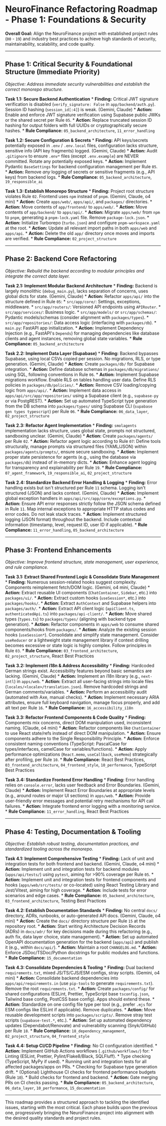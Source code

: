 # NeuroFinance Refactoring Roadmap - Phase 1: Foundations & Security

**Overall Goal:** Align the NeuroFinance project with established project rules (`00` - `19`) and industry best practices to achieve high standards of security, maintainability, scalability, and code quality.

---

## Phase 1: Critical Security & Foundational Structure (Immediate Priority)

*Objective: Address immediate security vulnerabilities and establish the correct monorepo structure.*

**Task 1.1: Secure Backend Authentication**
    *   **Finding:** Critical JWT signature verification is disabled (`verify_signature: False` in `app/backend/auth.py`). Session ID hashing (`session_id[:4]`) is weak. (Gemini, Claude)
    *   **Action:** Enable and enforce JWT signature verification using Supabase public JWKs or the shared secret per Rule `05`.
    *   **Action:** Replace truncated session ID hashing for output folders with full UUIDs or cryptographically secure hashes.
    *   **Rule Compliance:** `05_backend_architecture`, `11_error_handling`

**Task 1.2: Secure Configuration & Secrets**
    *   **Finding:** API keys/secrets potentially exposed in `.env` / `.env.local` files, configuration lacks structure, sensitive info (API key fragments) logged. (Gemini, Claude)
    *   **Action:** Audit `.gitignore` to ensure `.env*` files (except `.env.example`) are NEVER committed. Rotate any potentially exposed keys.
    *   **Action:** Implement Pydantic `BaseSettings` for backend configuration management per Rule `05`.
    *   **Action:** Remove *any* logging of secrets or sensitive fragments (e.g., API keys) from backend logs.
    *   **Rule Compliance:** `05_backend_architecture`, `19_responsible_ai`

**Task 1.3: Establish Monorepo Structure**
    *   **Finding:** Project root structure violates Rule `02`. Frontend uses `npm` instead of `pnpm`. (Gemini, Claude, o4 mini)
    *   **Action:** Create `apps/web/`, `apps/api/`, and `packages/` directories.
    *   **Action:** Move contents of `app/frontend/` to `apps/web/`.
    *   **Action:** Move contents of `app/backend/` to `apps/api/`.
    *   **Action:** Migrate `apps/web/` from `npm` to `pnpm`, generating a `pnpm-lock.yaml` file. Remove `package-lock.json`.
    *   **Action:** Initialize Turborepo (`turbo.json`) and configure `pnpm-workspace.yaml` at the root.
    *   **Action:** Update all relevant import paths in both `apps/web` and `apps/api`.
    *   **Action:** Delete the old `app/` directory once moves and imports are verified.
    *   **Rule Compliance:** `02_project_structure`

---

## Phase 2: Backend Core Refactoring

*Objective: Rebuild the backend according to modular principles and integrate the correct data layer.*

**Task 2.1: Implement Modular Backend Architecture**
    *   **Finding:** Backend is largely monolithic (`debug_main.py`), lacks separation of concerns, uses global dicts for state. (Gemini, Claude)
    *   **Action:** Refactor `apps/api/` into the structure defined in Rule `05`:
        *   `src/app/core/`: Settings, exceptions, middleware.
        *   `src/app/routers/`: Versioned API endpoints using `APIRouter`.
        *   `src/app/services/`: Business logic.
        *   `src/app/models/` or `src/app/schemas/`: Pydantic models/schemas (consider alignment with `packages/types`).
        *   `src/app/repositories/`: Data access logic (interfacing with `packages/db`).
        *   `main.py`: FastAPI app initialization.
    *   **Action:** Implement Dependency Injection (e.g., FastAPI's `Depends`) for managing dependencies like database clients and agent instances, removing global state variables.
    *   **Rule Compliance:** `05_backend_architecture`

**Task 2.2: Implement Data Layer (Supabase)**
    *   **Finding:** Backend bypasses Supabase, using local CSVs copied per session. No migrations, RLS, or type generation. (Gemini, Claude)
    *   **Action:** Create `packages/db/` for Supabase integration.
    *   **Action:** Define database schemas in `packages/db/migrations/` using SQL, following conventions in Rule `06`.
    *   **Action:** Implement Supabase migrations workflow. Enable RLS on tables handling user data. Define RLS policies in `packages/db/policies/`.
    *   **Action:** Remove CSV loading/copying logic from `apps/api/`.
    *   **Action:** Implement data access in `apps/api/src/app/repositories/` using a Supabase client (e.g., `supabase-py` or via PostgREST).
    *   **Action:** Set up automated TypeScript type generation from the DB schema into `packages/types/` using Supabase CLI (`supabase gen types typescript`) per Rule `06`.
    *   **Rule Compliance:** `06_data_layer`, `02_project_structure`

**Task 2.3: Refactor Agent Implementation**
    *   **Finding:** `smolagents` implementation lacks structure, uses global state, prompts not structured, sandboxing unclear. (Gemini, Claude)
    *   **Action:** Create `packages/agents/` per Rule `02`.
    *   **Action:** Refactor agent logic according to Rule `07`: Define tools structurally, manage prompts via structured files (YAML/JSON) within `packages/agents/prompts/`, ensure secure sandboxing.
    *   **Action:** Implement proper state persistence for agents (e.g., using the database via `packages/db`) instead of in-memory dicts.
    *   **Action:** Enhance agent logging for transparency and explainability per Rule `19`.
    *   **Rule Compliance:** `07_agent_framework`, `19_responsible_ai`, `02_project_structure`

**Task 2.4: Standardize Backend Error Handling & Logging**
    *   **Finding:** Error handling exists but isn't structured per Rule `11` schema. Logging isn't structured (JSON) and lacks context. (Gemini, Claude)
    *   **Action:** Implement global exception handlers in `apps/api/src/app/core/exceptions.py`.
    *   **Action:** Ensure API error responses strictly follow the JSON schema defined in Rule `11`. Map internal exceptions to appropriate HTTP status codes and error codes. Do not leak stack traces.
    *   **Action:** Implement structured logging (JSON format) throughout the backend. Include contextual information (timestamp, level, request ID, user ID if applicable).
    *   **Rule Compliance:** `11_error_handling`, `05_backend_architecture`

---

## Phase 3: Frontend Enhancements

*Objective: Improve frontend structure, state management, user experience, and rule compliance.*

**Task 3.1: Extract Shared Frontend Logic & Consolidate State Management**
    *   **Finding:** Numerous session-related hooks suggest complexity. Components reimplement fetch/DOM logic. (Gemini, o4 mini, Claude)
    *   **Action:** Extract reusable UI components (`ChatContainer`, `Sidebar`, etc.) into `packages/ui/`.
    *   **Action:** Extract custom hooks (`useSession*`, etc.) into `packages/hooks/`.
    *   **Action:** Extract `AuthContext` and Supabase helpers into `packages/auth/`.
    *   **Action:** Extract API client logic (`apiClient.ts`, `authenticatedApi.ts`) into `packages/api-client/`.
    *   **Action:** Move shared types (`types.ts`) to `packages/types/` (aligning with backend type generation).
    *   **Action:** Refactor components in `apps/web` to consume shared components/hooks from `packages/`.
    *   **Action:** Analyze the existing session hooks (`useSession*`). Consolidate and simplify state management. Consider `useReducer` or a lightweight state management library if context drilling becomes excessive or state logic is highly complex. Follow principles in Rule `03`.
    *   **Rule Compliance:** `03_frontend_architecture`, `02_project_structure`, React Best Practices

**Task 3.2: Implement i18n & Address Accessibility**
    *   **Finding:** Hardcoded German strings exist. Accessibility features beyond basic semantics are lacking. (Gemini, Claude)
    *   **Action:** Implement an i18n library (e.g., `next-intl`) in `apps/web`.
    *   **Action:** Extract all user-facing strings into locale files (`locales/<locale>/translation.json`). Remove hardcoded strings and German comments/variables.
    *   **Action:** Perform an accessibility audit (automated with Axe, manual checks).
    *   **Action:** Implement necessary ARIA attributes, ensure full keyboard navigation, manage focus properly, and add alt text per Rule `16`.
    *   **Rule Compliance:** `16_accessibility_i18n`

**Task 3.3: Refactor Frontend Components & Code Quality**
    *   **Finding:** Components mix concerns, direct DOM manipulation used, inconsistent naming. (Claude, o4 mini)
    *   **Action:** Refactor components like `ChatContainer` to use React state/refs instead of direct DOM manipulation.
    *   **Action:** Ensure components adhere to the Single Responsibility Principle.
    *   **Action:** Enforce consistent naming conventions (TypeScript: PascalCase for types/interfaces, camelCase for variables/functions).
    *   **Action:** Apply performance optimizations (`React.memo`, `useCallback`, `useMemo`) strategically after profiling, per Rule `10`.
    *   **Rule Compliance:** React Best Practices, `03_frontend_architecture`, `04_frontend_style`, `10_performance`, TypeScript Best Practices

**Task 3.4: Standardize Frontend Error Handling**
    *   **Finding:** Error handling relies on `console.error`, lacks user feedback and Error Boundaries. (Gemini, Claude)
    *   **Action:** Implement React Error Boundaries at appropriate levels (e.g., around routes or major UI sections) in `apps/web`.
    *   **Action:** Provide user-friendly error messages and potential retry mechanisms for API call failures.
    *   **Action:** Integrate frontend error logging with a monitoring service.
    *   **Rule Compliance:** `11_error_handling`, React Best Practices

---

## Phase 4: Testing, Documentation & Tooling

*Objective: Establish robust testing, documentation practices, and standardized tooling across the monorepo.*

**Task 4.1: Implement Comprehensive Testing**
    *   **Finding:** Lack of unit and integration tests for both frontend and backend. (Gemini, Claude, o4 mini)
    *   **Action:** Implement unit and integration tests for backend modules (`apps/api/tests/`) using `pytest`, aiming for >90% coverage per Rule `05`.
    *   **Action:** Implement unit and integration tests for frontend components and hooks (`apps/web/src/tests/` or co-located) using React Testing Library and Jest/Vitest, aiming for high coverage.
    *   **Action:** Include tests for error scenarios and edge cases.
    *   **Rule Compliance:** `05_backend_architecture`, `03_frontend_architecture`, Testing Best Practices

**Task 4.2: Establish Documentation Standards**
    *   **Finding:** No central `docs/` directory, ADRs, runbooks, or auto-generated API docs. (Gemini, Claude, o4 mini)
    *   **Action:** Create the `docs/` directory structure per Rule `15` at the repository root.
    *   **Action:** Start writing Architecture Decision Records (ADRs) in `docs/adr/` for key decisions made during this refactoring (e.g., auth fix, data layer choice, state management).
    *   **Action:** Set up automated OpenAPI documentation generation for the backend (`apps/api`) and publish it (e.g., within `docs/api/`).
    *   **Action:** Maintain a root `CHANGELOG.md`.
    *   **Action:** Enforce JSDoc/TSDoc/Python docstrings for public modules and functions.
    *   **Rule Compliance:** `15_documentation`

**Task 4.3: Consolidate Dependencies & Tooling**
    *   **Finding:** Dual backend `requirements.txt`, mixed JS/TS/CJS/ESM configs, stray scripts. (Gemini, o4 mini)
    *   **Action:** Consolidate backend dependencies into `apps/api/requirements.in` (use `pip-tools` to generate `requirements.txt`). Remove the root `requirements.txt`.
    *   **Action:** Create `packages/config/` for shared configurations (ESLint, Prettier, TypeScript base `tsconfig.json`, Tailwind base config, PostCSS base config). Apps should extend these.
    *   **Action:** Standardize on one config file type per tool (e.g., prefer `.mjs` for ESM configs like ESLint if applicable). Remove duplicates.
    *   **Action:** Move reusable development scripts into `packages/scripts/`. Remove stray test scripts (`supabase-test.*`, etc.).
    *   **Action:** Set up automated dependency updates (Dependabot/Renovate) and vulnerability scanning (Snyk/GitHub) per Rule `18`.
    *   **Rule Compliance:** `18_dependency_management`, `02_project_structure`, `04_frontend_style`

**Task 4.4: Setup CI/CD Pipeline**
    *   **Finding:** No CI configuration identified.
    *   **Action:** Implement GitHub Actions workflows (`.github/workflows/`) for:
        *   Linting (ESLint, Prettier, Pylint/Flake8/Black, SQLFluff).
        *   Type checking (TypeScript, MyPy if used).
        *   Running unit and integration tests for all affected packages/apps on PRs.
        *   Checking for Supabase type generation drift.
        *   (Optional) Lighthouse CI checks for frontend performance budgets (Rule `10`).
        *   Build checks for frontend and backend.
    *   **Action:** Gate merging PRs on CI checks passing.
    *   **Rule Compliance:** `05_backend_architecture`, `06_data_layer`, `10_performance`, `15_documentation`

---

This roadmap provides a structured approach to tackling the identified issues, starting with the most critical. Each phase builds upon the previous one, progressively bringing the NeuroFinance project into alignment with the desired quality standards and project rules. 